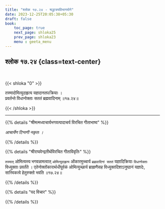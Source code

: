 ```yaml
---
title: "श्लोक १७.२४ - श्रद्धात्रयविभागयोगे"
date: 2023-12-25T20:05:38+05:30
draft: false
book:
    toc_page: true
    next_page: shloka25
    prev_page: shloka23
    menu : geeta_menu
---
```




## श्लोक १७.२४ {class=text-center}

<br/>

{{< shloka  "0"  >}}

तस्मादोमित्युदाहृत्य यज्ञदानतपःक्रियाः ।  
प्रवर्तन्ते विधानोक्ताः सततं ब्रह्मवादिनाम् ॥१७.२४॥

{{< /shloka >}}

---


{{% details "श्रीमत्मध्वाचार्यभगवत्पादाचर्य विरचित  गीताभाष्य" %}}

*आचार्येण टिप्पणी नकृतः ।*


{{% /details %}}



{{% details "श्रीराघवेन्द्रतीर्थविरचित गीताविवृतिः" %}}

`तस्मात्` ओमित्यस्य भगवन्नामत्वात्‌ `ओमित्युदाहृत्य` 
ओंकारमुच्चार्य `ब्रह्मवादिनां सततं` यज्ञादिक्रियाः `विधानोक्ताः` 
विध्युक्ताः प्रवर्तंते ।  एतेनोक्तोंकारार्थधीपूर्वकं 
ओमित्युच्छार्य ब्राह्मणैसह विध्युक्तदिशाऽनुष्ठानं यज्ञादेः,
सात्त्विकत्वे हेतुरुक्तो भवति ॥१७.२४॥

{{% /details %}}



{{% details "पद विचार" %}}


{{% /details %}}
